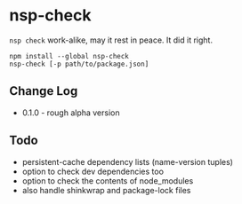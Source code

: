 # nsp-check

`nsp check` work-alike, may it rest in peace.  It did it right.

    npm install --global nsp-check
    nsp-check [-p path/to/package.json]

## Change Log

- 0.1.0 - rough alpha version

## Todo

- persistent-cache dependency lists (name-version tuples)
- option to check dev dependencies too
- option to check the contents of node_modules
- also handle shinkwrap and package-lock files
